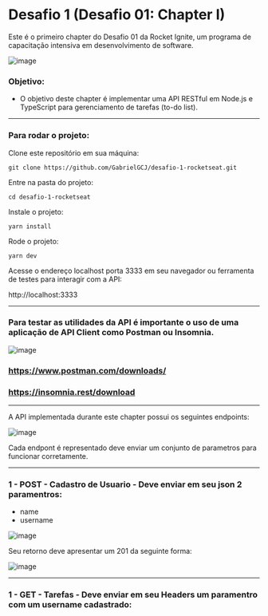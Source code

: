 # Desafio 1 (Desafio 01: Chapter I)
Este é o primeiro chapter do Desafio 01 da Rocket Ignite, um programa de capacitação intensiva em desenvolvimento de software.

![image](https://user-images.githubusercontent.com/91347602/232902040-1eb12147-f163-4dd8-bf03-0d2cd96cefb7.png)



### Objetivo:

- O objetivo deste chapter é implementar uma API RESTful em Node.js e TypeScript para gerenciamento de tarefas (to-do list).

---

### Para rodar o projeto:

Clone este repositório em sua máquina:

`git clone https://github.com/GabrielGCJ/desafio-1-rocketseat.git`

Entre na pasta do projeto:

`cd desafio-1-rocketseat`

Instale o projeto:

`yarn install`

Rode o projeto:

`yarn dev`

Acesse o endereço localhost porta 3333 em seu navegador ou ferramenta de testes para interagir com a API:

http://localhost:3333

---

### Para testar as utilidades da API é importante o uso de uma aplicação de API Client como Postman ou Insomnia.

![image](https://user-images.githubusercontent.com/91347602/232907354-81bfa735-8b77-45b0-a624-9964122a11bc.png)

### https://www.postman.com/downloads/

### https://insomnia.rest/download

---
A API implementada durante este chapter possui os seguintes endpoints:

![image](https://user-images.githubusercontent.com/91347602/233130037-144c6352-b522-4e07-8566-c2f9f7c8e6ba.png)

Cada endpont é representado deve enviar um conjunto de parametros para funcionar corretamente.

---

### 1 - POST - Cadastro de Usuario - Deve enviar em seu json 2 paramentros:

- name
- username

![image](https://user-images.githubusercontent.com/91347602/233131667-d7ca478f-046d-4ea2-9fb2-f9404f0f2cc6.png)

Seu retorno deve apresentar um 201 da seguinte forma:

![image](https://user-images.githubusercontent.com/91347602/233133044-a9df73cb-5b79-47d9-990d-bf9d35c12962.png)

---

### 1 - GET - Tarefas - Deve enviar em seu Headers um paramentro com um username cadastrado:




